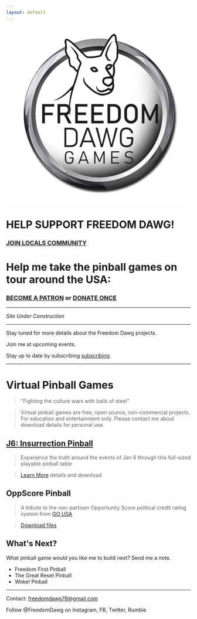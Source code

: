 ```yaml
---
layout: default
---
```


![Freedom Dawg](/assets/images/FreedomDawg-Wheel-b.gif)

# HELP SUPPORT FREEDOM DAWG!

### [JOIN LOCALS COMMUNITY](https://freedomdawg.locals.com/)

# Help me take the pinball games on tour around the USA:

### [BECOME A PATRON](https://freedomdawg.locals.com/) or [DONATE ONCE](https://freedomdawg.locals.com/)

---

_Site Under Construction_

---

Stay tuned for more details about the Freedom Dawg projects.

Join me at upcoming events.

Stay up to date by subscribing [subscribing](https://freedomdawg.locals.com/).

---

# Virtual Pinball Games

> "Fighting the culture wars with balls of steel"

> Virtual pinball games are free, open source, non-commercial projects. For education and entertainment only. Please contact me about download details for personal use.

## [J6: Insurrection Pinball](./j6insurrection_pinball.html) ##

> Experience the truth around the events of Jan 6 through this full-sized playable pinball table 

> [Learn More](./j6insurrection_pinball.html) details and download


## OppScore Pinball

> A tribute to the non-partisen Opportunity Score political credit rating system from [GO USA](https://go-usa.us/)

> [Download files](https://drive.google.com/open?id=1-NqXJGA4vKT2guQFSnyx8PZGBr89Swn1&usp=drive_fs)

## What's Next?
What pinball game would you like me to build next? Send me a note.

* Freedom First Pinball
* The Great Reset Pinball
* Woke! Pinball


---

Contact: freedomdawg76@gmail.com

Follow @FreedomDawg on Instagram, FB, Twitter, Rumble
